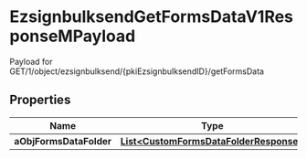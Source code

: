 

# EzsignbulksendGetFormsDataV1ResponseMPayload

Payload for GET/1/object/ezsignbulksend/{pkiEzsignbulksendID}/getFormsData

## Properties

| Name | Type | Description | Notes |
|------------ | ------------- | ------------- | -------------|
|**aObjFormsDataFolder** | [**List&lt;CustomFormsDataFolderResponse&gt;**](CustomFormsDataFolderResponse.md) |  |  |



